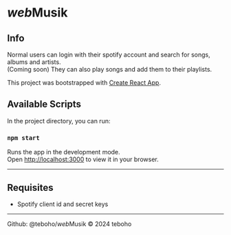 # <em>web</em>Musik

## Info

Normal users can login with their spotify account and search for songs, albums and artists.  
(Coming soon) They can also play songs and add them to their playlists.  

This project was bootstrapped with [Create React App](https://github.com/facebook/create-react-app).

## Available Scripts

In the project directory, you can run:

### `npm start`

Runs the app in the development mode.\
Open [http://localhost:3000](http://localhost:3000) to view it in your browser.

---

## Requisites

- Spotify client id and secret keys

---

Github: @teboho/<em>web</em>Musik 
&copy; 2024 teboho  
